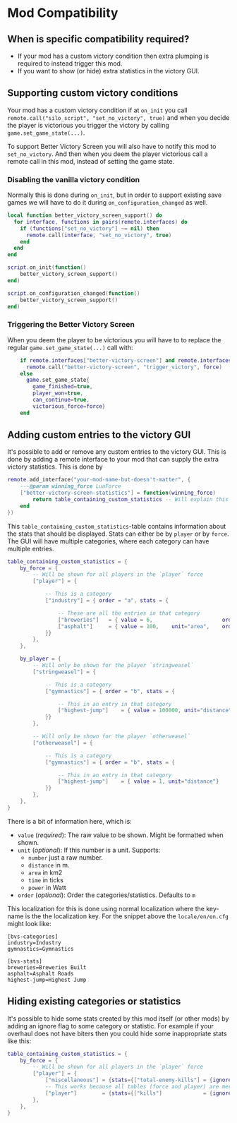 # Mod Compatibility

## When is specific compatibility required?

- If your mod has a custom victory condition then extra plumping is required to instead trigger this mod.
- If you want to show (or hide) extra statistics in the victory GUI.

## Supporting custom victory conditions 

Your mod has a custom victory condition if at `on_init` you call `remote.call("silo_script", "set_no_victory", true)` and when you decide the player is victorious you trigger the victory by calling `game.set_game_state(...)`.

To support Better Victory Screen you will also have to notify this mod to `set_no_victory`. And then when you deem the player victorious call a remote call in this mod, instead of setting the game state.

### Disabling the vanilla victory condition 

Normally this is done during `on_init`, but in order to support existing save games we will have to do it during `on_configuration_changed` as well. 

```lua
local function better_victory_screen_support() do
  for interface, functions in pairs(remote.interfaces) do
    if (functions["set_no_victory"] ~= nil) then
      remote.call(interface, "set_no_victory", true)
    end
  end
end

script.on_init(function()
    better_victory_screen_support()
end)

script.on_configuration_changed(function()
    better_victory_screen_support()
end)
```

### Triggering the Better Victory Screen

When you deem the player to be victorious you will have to to replace the regular `game.set_game_state(...)` call with:

```lua
    if remote.interfaces["better-victory-screen"] and remote.interfaces["better-victory-screen"]["trigger_victory"] then
      remote.call("better-victory-screen", "trigger_victory", force)
    else
      game.set_game_state{
        game_finished=true, 
        player_won=true,
	    can_continue=true, 
        victorious_force=force}
    end
```

## Adding custom entries to the victory GUI

It's possible to add or remove any custom entries to the victory GUI. This is done by adding a remote interface to your mod that can supply the extra victory statistics. This is done by

```lua
remote.add_interface("your-mod-name-but-doesn't-matter", {
    ---@param winning_force LuaForce
    ["better-victory-screen-statistics"] = function(winning_force)
        return table_containing_custom_statistics -- Will explain this now
    end
})
```

This `table_containing_custom_statistics`-table contains information about the stats that should be displayed. Stats can either be by `player` or by `force`. The GUI will have multiple categories, where each category can have multiple entries.

```lua
table_containing_custom_statistics = {
    by_force = {
        -- Will be shown for all players in the `player` force
        ["player"] = {

            -- This is a category
            ["industry"] = { order = "a", stats = {

                -- These are all the entries in that category
                ["breweries"]   = { value = 6,                      order="a" },
                ["asphalt"]     = { value = 100,    unit="area",    order="b" },
            }}
        },
    },

    by_player = {
        -- Will only be shown for the player `stringweasel`
        ["stringweasel"] = {

            -- This is a category
            ["gymnastics"] = { order = "b", stats = {

                -- This in an entry in that category
                ["highest-jump"]    = { value = 100000, unit="distance"}
            }}
        },

        -- Will only be shown for the player `otherweasel`
        ["otherweasel"] = {

            -- This is a category
            ["gymnastics"] = { order = "b", stats = {

                -- This in an entry in that category
                ["highest-jump"]    = { value = 1, unit="distance"}
            }}
        },
    },
}
```

There is a bit of information here, which is:
- `value` (_required_): The raw value to be shown. Might be formatted when shown.
- `unit` (_optional_): If this number is a unit. Supports:
    - `number` just a raw number.
    - `distance` in m.
    - `area` in km2
    - `time` in ticks
    - `power` in Watt
- `order` (_optional_): Order the categories/statistics. Defaults to `m`

This localization for this is done using normal localization where the key-name is the the localization key. For the snippet above the `locale/en/en.cfg` might look like:

```
[bvs-categories]
industry=Industry
gymnastics=Gymnastics

[bvs-stats]
breweries=Breweries Built
asphalt=Asphalt Roads
highest-jump=Highest Jump
```

## Hiding existing categories or statistics

It's possible to hide some stats created by this mod itself (or other mods) by adding an ignore flag to some category or statistic. For example if your overhaul does not have biters then you could hide some inappropriate stats like this:

```lua
table_containing_custom_statistics = {
    by_force = {
        -- Will be shown for all players in the `player` force
        ["player"] = {
            ["miscellaneous"] = {stats={["total-enemy-kills"] = {ignore=true}}},
            -- This works because all tables (force and player) are merged before displaying 
            ["player"]        = {stats={["kills"]             = {ignore=true}}},
        },
    },
}
```